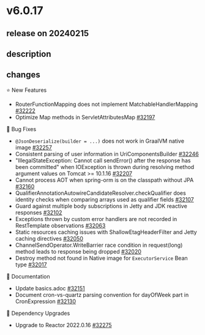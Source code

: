 # v6.0.17

## release on 20240215

## description

## changes

⭐ New Features

* RouterFunctionMapping does not implement MatchableHandlerMapping <a href="https://github.com/spring-projects/spring-framework/issues/32222" data-hovercard-type="issue" data-hovercard-url="/spring-projects/spring-framework/issues/32222/hovercard">#32222</a>
* Optimize Map methods in ServletAttributesMap <a href="https://github.com/spring-projects/spring-framework/issues/32197" data-hovercard-type="issue" data-hovercard-url="/spring-projects/spring-framework/issues/32197/hovercard">#32197</a>

🐞 Bug Fixes

* <code>@JsonDeserialize(builder = ...)</code> does not work in GraalVM native image <a href="https://github.com/spring-projects/spring-framework/issues/32257" data-hovercard-type="issue" data-hovercard-url="/spring-projects/spring-framework/issues/32257/hovercard">#32257</a>
* Consistent parsing of user information in UriComponentsBuilder <a href="https://github.com/spring-projects/spring-framework/issues/32246" data-hovercard-type="issue" data-hovercard-url="/spring-projects/spring-framework/issues/32246/hovercard">#32246</a>
* "IllegalStateException: Cannot call sendError() after the response has been committed" when IOException is thrown during resolving method argument values on Tomcat >= 10.1.16 <a href="https://github.com/spring-projects/spring-framework/issues/32207" data-hovercard-type="issue" data-hovercard-url="/spring-projects/spring-framework/issues/32207/hovercard">#32207</a>
* Cannot process AOT when spring-orm is on the classpath without JPA <a href="https://github.com/spring-projects/spring-framework/issues/32160" data-hovercard-type="issue" data-hovercard-url="/spring-projects/spring-framework/issues/32160/hovercard">#32160</a>
* QualifierAnnotationAutowireCandidateResolver.checkQualifier does identity checks when comparing arrays used as qualifier fields <a href="https://github.com/spring-projects/spring-framework/issues/32107" data-hovercard-type="issue" data-hovercard-url="/spring-projects/spring-framework/issues/32107/hovercard">#32107</a>
* Guard against multiple body subscriptions in Jetty and JDK reactive responses <a href="https://github.com/spring-projects/spring-framework/issues/32102" data-hovercard-type="issue" data-hovercard-url="/spring-projects/spring-framework/issues/32102/hovercard">#32102</a>
* Exceptions thrown by custom error handlers are not recorded in RestTemplate observations <a href="https://github.com/spring-projects/spring-framework/issues/32063" data-hovercard-type="issue" data-hovercard-url="/spring-projects/spring-framework/issues/32063/hovercard">#32063</a>
* Static resources caching issues with ShallowEtagHeaderFilter and Jetty caching directives <a href="https://github.com/spring-projects/spring-framework/issues/32050" data-hovercard-type="issue" data-hovercard-url="/spring-projects/spring-framework/issues/32050/hovercard">#32050</a>
* ChannelSendOperator.WriteBarrier race condition in request(long) method leads to response being dropped <a href="https://github.com/spring-projects/spring-framework/issues/32020" data-hovercard-type="issue" data-hovercard-url="/spring-projects/spring-framework/issues/32020/hovercard">#32020</a>
* Destroy method not found in Native image for <code>ExecutorService</code> Bean type <a href="https://github.com/spring-projects/spring-framework/issues/32017" data-hovercard-type="issue" data-hovercard-url="/spring-projects/spring-framework/issues/32017/hovercard">#32017</a>

📔 Documentation

* Update basics.adoc <a href="https://github.com/spring-projects/spring-framework/issues/32151" data-hovercard-type="issue" data-hovercard-url="/spring-projects/spring-framework/issues/32151/hovercard">#32151</a>
* Document cron-vs-quartz parsing convention for dayOfWeek part in CronExpression <a href="https://github.com/spring-projects/spring-framework/issues/32130" data-hovercard-type="issue" data-hovercard-url="/spring-projects/spring-framework/issues/32130/hovercard">#32130</a>

🔨 Dependency Upgrades

* Upgrade to Reactor 2022.0.16 <a href="https://github.com/spring-projects/spring-framework/issues/32275" data-hovercard-type="issue" data-hovercard-url="/spring-projects/spring-framework/issues/32275/hovercard">#32275</a>


